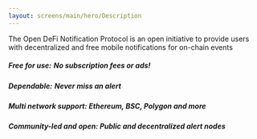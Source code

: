 ```yaml
---
layout: screens/main/hero/Description
---
```


The Open DeFi Notification Protocol is an open initiative to provide users with decentralized and free mobile notifications for on-chain events

#####  **Free for use**:  No subscription fees or ads!

##### **Dependable**:  Never miss an alert

##### **Multi network support**: Ethereum, BSC, Polygon and more

##### **Community-led and open**: Public and decentralized alert nodes
